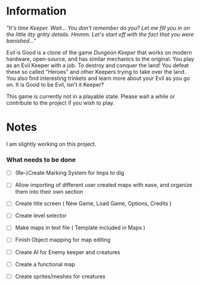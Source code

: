 # Information
*"It's time Keeper. Wait... You don't remember do you? Let me fill you in on the little itty gritty details. Hmmm. Let's start off with the fact that you were banished..."*

Evil is Good is a clone of the game *Dungeon Keeper* that works on modern hardware, open-source, and has similar mechanics to the original. You play as an Evil Keeper with a job. To destroy and conquer the land! You defeat these so called "Heroes" and other Keepers trying to take over the land. You also find interesting trinkets and learn more about your Evil as you go on. It is Good to be Evil, isn't it Keeper?

This game is currently not in a playable state. Please wait a while or contribute to the project if you wish to play.

# Notes

I am slightly working on this project.

### What needs to be done

- [ ] (Re-)Create Marking System for Imps to dig

- [ ] Allow importing of different user created maps with ease, and organize them into their own section

- [ ] Create title screen ( New Game, Load Game, Options, Credits )

- [ ] Create level selector

- [ ] Make maps in text file ( Template included in Maps )

- [ ] Finish Object mapping for map editing

- [ ] Create AI for Enemy keeper and creatures

- [ ] Create a functional map

- [ ] Create sprites/meshes for creatures
